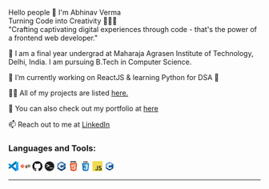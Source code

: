 Hello people 👋 I'm Abhinav Verma <br>
Turning Code into Creativity 👨🏻‍💻 <br>
"Crafting captivating digital experiences through code - that's the power of a frontend web developer."

📄 I am a final year undergrad at Maharaja Agrasen Institute of Technology, Delhi, India. I am pursuing B.Tech in Computer Science.
    
🌱 I’m currently working on ReactJS & learning Python for DSA 🐍

👨‍💻 All of my projects are listed <a href="https://github.com/myselfabhi?tab=repositories">here.</a>

📄 You can also check out my portfolio at <a href="https://abhinavvermaportfolio.netlify.app/">here</a>

📫 Reach out to me at <a href="https://www.linkedin.com/in/abhinav-verma-2b2303203/">LinkedIn</a>

### Languages and Tools:

<code><img height="20" src="https://raw.githubusercontent.com/github/explore/80688e429a7d4ef2fca1e82350fe8e3517d3494d/topics/visual-studio-code/visual-studio-code.png"></code>
<code><img height="20" src="https://raw.githubusercontent.com/github/explore/80688e429a7d4ef2fca1e82350fe8e3517d3494d/topics/git/git.png"></code> 
<code><img height="20" src="https://raw.githubusercontent.com/github/explore/78df643247d429f6cc873026c0622819ad797942/topics/github/github.png"></code> 
<code><img height="20" src="https://raw.githubusercontent.com/github/explore/80688e429a7d4ef2fca1e82350fe8e3517d3494d/topics/terminal/terminal.png" ></code> 
<code><img height="20" src="https://raw.githubusercontent.com/github/explore/80688e429a7d4ef2fca1e82350fe8e3517d3494d/topics/cpp/cpp.png"></code>
<code><img height="20" src="https://raw.githubusercontent.com/github/explore/80688e429a7d4ef2fca1e82350fe8e3517d3494d/topics/html/html.png"></code>
<code><img height="20" src="https://raw.githubusercontent.com/github/explore/80688e429a7d4ef2fca1e82350fe8e3517d3494d/topics/css/css.png"></code>
<code><img height="20" src="https://raw.githubusercontent.com/github/explore/80688e429a7d4ef2fca1e82350fe8e3517d3494d/topics/javascript/javascript.png"></code>
<code><img height="20" src="https://raw.githubusercontent.com/github/explore/80688e429a7d4ef2fca1e82350fe8e3517d3494d/topics/c/c.png"></code> 

---
[linkedin]: [https://www.linkedin.com/in/abhinav-verma-2b2303203/]
[instagram]: https://www.instagram.com/_myselfabhi/
